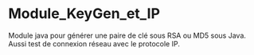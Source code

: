 # Module_KeyGen_et_IP
Module java pour générer une paire de clé sous RSA ou MD5 sous Java. Aussi test de connexion réseau avec le protocole IP.

